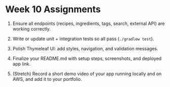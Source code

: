 # Week 10 Assignments

1) Ensure all endpoints (recipes, ingredients, tags, search, external API) are working correctly.  

2) Write or update unit + integration tests so all pass (`./gradlew test`).  

3) Polish Thymeleaf UI: add styles, navigation, and validation messages.  

4) Finalize your README.md with setup steps, screenshots, and deployed app link.  

5) (Stretch) Record a short demo video of your app running locally and on AWS, and add it to your portfolio.
